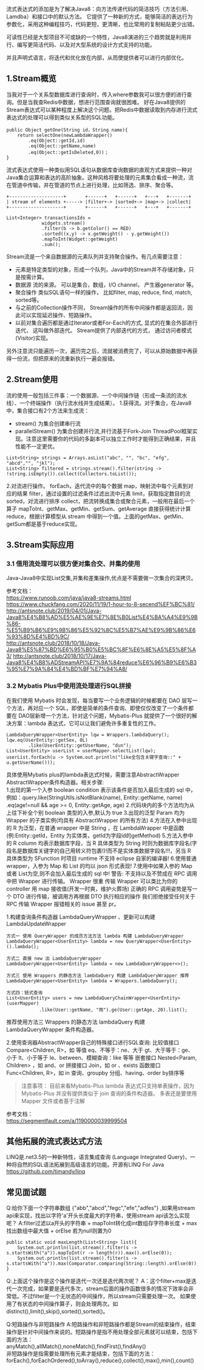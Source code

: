 
流式表达式的添加是为了解决Java8：向方法传递代码的简洁技巧（方法引用、Lamdba）和接口中的默认方法。
它提供了一种新的方式，能够简洁的表达行为参数化，采用这种编程技巧，代码更短，更清晰，也比常用的复制粘贴更少出错。

可读性已经是大型项目不可或缺的一个特性，Java8演进的三个趋势就是利用并行、编写更简洁代码、以及对大型系统的设计方式支持的功能。

并且声明式语言，将迭代和优化放在内部，从而使提供者可以进行内部优化。

## 1.Stream概览

当我对于一个关系型数据库进行查询时，传入where参数我可以很方便的进行查询。但是当我查Redis中数据，想进行范围查询就很困难。
好在Java8提供的Stream表达式可以某种程度上解决这个问题。把Redis中数据读取到内存进行流式表达式的处理可以得到类似关系型的SQL功能。
```
public Object getOne(String id，String name){
    return selectOne(newLambdaWrapper()
        .eq(Object::getId,id)
        .eq(Object::getName,name)
        .eq(Object::getIsDeleted,0))；
}
```

流式表达式使用一种类似用SQL语句从数据库查询数据的直观方式来提供一种对Java集合运算和表达的高阶抽象。这种风格将要处理的元素集合看成一种流，流在管道中传输，并在管道的节点上进行处理，比如筛选、排序、聚合等。  
```text
+--------------------+       +------+   +------+   +---+   +-------+
| stream of elements +-----> |filter+-> |sorted+-> |map+-> |collect|
+--------------------+       +------+   +------+   +---+   +-------+

List<Integer> transactionsIds = 
             widgets.stream()
             .filter(b -> b.getColor() == RED)
             .sorted((x,y) -> x.getWeight() - y.getWeight())
             .mapToInt(Widget::getWeight)
             .sum();
```

Stream流是一个来自数据源的元素队列并支持聚合操作。有几点需要注意：  
* 元素是特定类型的对象，形成一个队列，Java中的Stream并不存储对象，只是按需计算。
* 数据源 流的来源。 可以是集合，数组，I/O channel， 产生器generator 等。
* 聚合操作 类似SQL语句一样的操作， 比如filter, map, reduce, find, match, sorted等。
* 与之前的Collection操作不同， Stream操作的所有中间操作都是返回流，因此可以实现延迟操作、短路操作。
* 以前对集合遍历都是通过Iterator或者For-Each的方式, 显式的在集合外部进行迭代， 这叫做外部迭代。 Stream提供了内部迭代的方式， 通过访问者模式(Visitor)实现。

另外注意流只能遍历一次，遍历完之后，流就被消费完了，可以从原始数据中再获得一份流，但把原来的流重新执行一遍会报错。

## 2.Stream使用
流的使用一般包括三件事：一个数据源、一个中间操作链（形成一条流的流水线）、一个终端操作（执行流水线并生成结果）。
1.获得流。对于集合，在Java8中，集合接口有2个方法来生成流：
* stream() 为集合创建串行流
* parallelStream() 为集合创建并行流,并行流基于Fork-Join ThreadPool框架实现。注意这里需要你的代码的多副本可以独立工作时才能得到正确结果，并且性能不一定更优。
```text
List<String> strings = Arrays.asList("abc", "", "bc", "efg", "abcd","", "jkl");
List<String> filtered = strings.stream().filter(string -> !string.isEmpty()).collect(Collectors.toList());
```

2.对流进行操作。
forEach，迭代流中的每个数据
map，映射流中每个元素到对应的结果
filter，通过设置的过滤条件过滤出流中元素
limit，获取指定数目的流
sorted，对流进行排序
collect，把流转换成集合或聚合元素，一般用在最后一个算子
mapToInt、getMax、getMin、getSum、getAverage 直接获得统计计算
reduce，根据计算模型从 stream 中得到一个值。上面的getMax、getMin、getSum都是基于reduce实现。


## 3.Stream实际应用
### 3.1 借用流处理可以很方便对集合交、并集的使用
Java-Java8中实现List交集,并集和差集操作,优点是不需要做一次集合的深拷贝。
 
参考文档：  
https://www.runoob.com/java/java8-streams.html
https://www.chuckfang.com/2020/11/19/1-hour-to-8-secend%EF%BC%81/
http://antsnote.club/2019/04/01/Java-Java8%E4%B8%AD%E5%AE%9E%E7%8E%B0List%E4%BA%A4%E9%9B%86-%E5%B9%B6%E9%9B%86%E5%92%8C%E5%B7%AE%E9%9B%86%E6%93%8D%E4%BD%9C/  
http://antsnote.club/2018/10/18/Java-Java8%E5%87%BD%E6%95%B0%E5%BC%8F%E6%8E%A5%E5%8F%A3/
http://antsnote.club/2018/10/17/Java-Java8%E4%B8%ADStreamAPI%E7%9A%84reduce%E6%96%B9%E6%B3%95%E7%9A%84%E4%BD%BF%E7%94%A8/

### 3.2 Mybatis Plus中使用流处理进行SQL拼接

在我们使用 Mybatis 时会发现，每当要写一个业务逻辑的时候都要在 DAO 层写一个方法，再对应一个 SQL，即使是简单的条件查询、即使仅仅改变了一个条件都要在 DAO层新增一个方法，针对这个问题，Mybatis-Plus 就提供了一个很好的解决方案：lambda 表达式，它可以让我们避免许多重复性的工作。
```text
LambdaQueryWrapper<UserEntity> lqw = Wrappers.lambdaQuery();
lqw.eq(UserEntity::getSex, 0L)
        .like(UserEntity::getUserName, "dun");
List<UserEntity> userList = userMapper.selectList(lqw);
userList.forEach(u -> System.out.println("like全包含关键字查询::" + u.getUserName()));
```

具体使用Mybatis plus的lambda表达式时候，需要注意AbstractWrapper AbstractWrapper条件构造器。相关步骤:  
1.出现的第一个入参 boolean condition 表示该条件是否加入最后生成的 sql 中，例如：query.like(StringUtils.isNotBlank(name), Entity::getName, name) .eq(age!=null && age >= 0, Entity::getAge, age)
2.代码块内的多个方法均为从上往下补全个别 boolean 类型的入参,默认为 true
3.出现的泛型 Param 均为 Wrapper 的子类实例(均具有 AbstractWrapper 的所有方法)
4.方法在入参中出现的 R 为泛型，在普通 wrapper 中是 String ，在 LambdaWrapper 中是函数(例:Entity::getId，Entity 为实体类，getId为字段id的getMethod)
5.方法入参中的 R column 均表示数据库字段，当 R 具体类型为 String 时则为数据库字段名(字段名是数据库关键字的自己用转义符包裹!)!而不是实体类数据字段名!!!，另当 R 具体类型为 SFunction 时项目 runtime 不支持 eclipse 自家的编译器!
6.使用普通 wrapper，入参为 Map 和 List 的均以 json 形式表现!
7.使用中如果入参的 Map 或者 List为空,则不会加入最后生成的 sql 中!
警告:
不支持以及不赞成在 RPC 调用中把 Wrapper 进行传输。
Wrapper 很重 传输 Wrapper 可以类比为你的 controller 用 map 接收值(开发一时爽，维护火葬场) 正确的 RPC 调用姿势是写一个 DTO 进行传输，被调用方再根据 DTO 执行相应的操作 我们拒绝接受任何关于 RPC 传输 Wrapper 报错相关的 issue 甚至 pr。

1.构建查询条件构造器 LambdaQueryWrapper 、更新可以构建LambdaUpdateWrapper  
```text
方式一 使用 QueryWrapper 的成员方法方法 lambda 构建 LambdaQueryWrapper
LambdaQueryWrapper<UserEntity> lambda = new QueryWrapper<UserEntity>().lambda();

方式二 直接 new 出 LambdaQueryWrapper
LambdaQueryWrapper<UserEntity> lambda = new LambdaQueryWrapper<>();

方式三 使用 Wrappers 的静态方法 lambdaQuery 构建 LambdaQueryWrapper 推荐
LambdaQueryWrapper<UserEntity> lambda = Wrappers.lambdaQuery();

方式四：链式查询
List<UserEntity> users = new LambdaQueryChainWrapper<UserEntity>(userMapper)
            .like(User::getName, "雨").ge(User::getAge, 20).list();
```
推荐使用方法三 Wrappers 的静态方法 lambdaQuery 构建 LambdaQueryWrapper 条件构造器。


2.使用查询器AbstractWrapper自己的特殊接口进行SQL查询:
比较值接口 Compare<Children, R>，如 等值 eq、不等于：ne、大于 gt、大于等于：ge、小于 lt、小于等于 le、between、模糊查询：like 等等
嵌套接口 Nested<Param, Children> ，如 and、or
拼接接口 Join<Children>，如 or 、exists
函数接口 Func<Children, R>，如 in 查询、groupby 分组、having、order by排序等

> 注意事项：
> 目前来看Mybatis-Plus lambda 表达式只支持单表操作，因为Mybatis-Plus 并没有提供类似于 join 查询的条件构造器。
> 多表还是要使用Mapper 文件或者基于注解

参考文档：  
https://segmentfault.com/a/1190000039999504

## 其他拓展的流式表达式方法
LINQ是.net3.5的一种新特性，语言集成查询 (Language Integrated Query)，一种将自然的SQL语法拓展到高级语言的功能。开源有LINQ For Java  
https://github.com/timandy/linq

## 常见面试题
Q:给你下面一个字符串数组 {"abb","abcd","fegc","efe","adfes"} ,如果用stream api来实现，找出以字符'a'开头长度最大的字符串，使用stream api该怎么实现呢？
A:filter过滤以a开头的字符串 + mapToInt转化成int数组存字符串长度 + max找出数组中最大值 + orElse 若为null则置为0 
```shell script
public static void maxLength(List<String> list){
    System.out.println(list.stream().filter(s -> s.startsWith("a")).mapToInt(r -> length(r)).max().orElse(0));
    System.out.println(list.stream().filter(s -> s.startsWith("a")).max(Comparator.comparing(String::length).orElse(0));;
}
```

Q:上面这个操作是这个操作是迭代一次还是迭代两次呢？
A：这个filter+max是迭代一次完成，如果要是迭代多次，stream后面的操作函数很多的情况下效率会非常低。不过filter是一个无状态的中间操作，所以stream只需要处理一次。
如果使用了有状态的中间操作算子，则会处理两次。如distinct(),limit(),skip(),sorted(),sorted()。

Q:短路操作与非短路操作
A:短路操作和非短路操作都是Stream的结束操作，结束操作是针对中间操作来说的。短路操作是指不用处理全部元素就可以结束，包括下面的方法：  
anyMatch(),allMatch(),noneMatch(),findFirst(),findAny()  
非短路操作是指需要处理所有元素才能结束，包括下面的方法：  
forEach(),forEachOrdered(),toArray(),reduce(),collect(),max(),min(),count()



